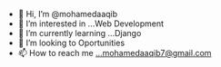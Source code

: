- 👋 Hi, I’m @mohamedaaqib
- 👀 I’m interested in ...Web Development
- 🌱 I’m currently learning ...Django
- 💞️ I’m looking to Oportunities
- 📫 How to reach me ...mohamedaaqib7@gmail.com

<!---
mohamedaaqib/mohamedaaqib is a ✨ special ✨ repository because its `README.md` (this file) appears on your GitHub profile.
You can click the Preview link to take a look at your changes.
--->
